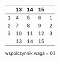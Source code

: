 |  |13|14|15|  |
|---|---|---|---|---|
|1 |4 |5 |6 |1 |
|2 |7 |8 |9 |2 |
|3 |10|11|12|3 |
|  |13|14|15|  |

współczynnik waga = 0.1
